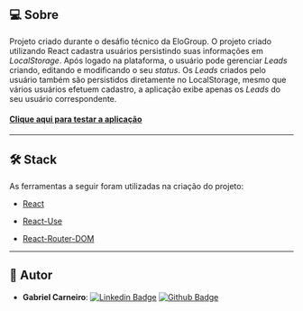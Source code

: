



## 💻 Sobre

Projeto criado durante o desáfio técnico da EloGroup.
O projeto criado utilizando React cadastra usuários persistindo suas informações em *LocalStorage*.
Após logado na plataforma, o usuário pode gerenciar *Leads* criando, editando e modificando o seu *status*.
Os *Leads* criados pelo usuário também são persistidos diretamente no LocalStorage, mesmo que vários usuários efetuem cadastro, a aplicação exibe apenas os *Leads* do seu usuário correspondente.


<h4><a href="https://desafio-elogroup.vercel.app">Clique aqui para testar a aplicação</a></h4>

---
## 🛠  Stack

As ferramentas a seguir foram utilizadas na criação do projeto:

- [React](https://pt-br.reactjs.org/)

- [React-Use](https://www.npmjs.com/package/react-use)

- [React-Router-DOM](https://www.npmjs.com/package/react-router-dom)




---

## 🚀 Autor

- **Gabriel Carneiro**: [![Linkedin Badge](https://img.shields.io/badge/-LinkedIn-blue?style=flat-square&logo=Linkedin&logoColor=white&link=https:/www.linkedin.com/in/GabrielCarneiroDEV/)](https://www.linkedin.com/in/gabriel-carneiro-7894b2201/) [![Github Badge](https://img.shields.io/badge/-github-black?style=flat-square&logo=Github&logoColor=white&link=https:/www.github.com/GabrielCarneiroDEV/)](https://github.com/GabrielCarneiroDEV/)
